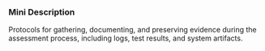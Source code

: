 ### Mini Description

Protocols for gathering, documenting, and preserving evidence during the assessment process, including logs, test results, and system artifacts.
